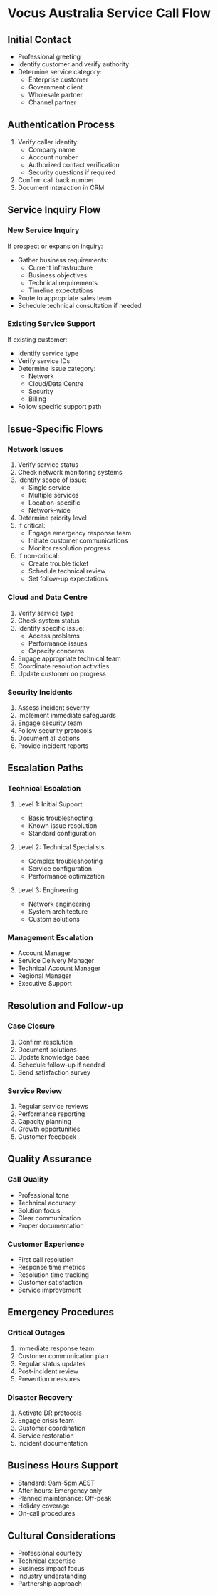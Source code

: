 # Vocus Australia Service Call Flow

## Initial Contact
- Professional greeting
- Identify customer and verify authority
- Determine service category:
  * Enterprise customer
  * Government client
  * Wholesale partner
  * Channel partner

## Authentication Process
1. Verify caller identity:
   - Company name
   - Account number
   - Authorized contact verification
   - Security questions if required
2. Confirm call back number
3. Document interaction in CRM

## Service Inquiry Flow

### New Service Inquiry
If prospect or expansion inquiry:
  - Gather business requirements:
    * Current infrastructure
    * Business objectives
    * Technical requirements
    * Timeline expectations
  - Route to appropriate sales team
  - Schedule technical consultation if needed

### Existing Service Support
If existing customer:
  - Identify service type
  - Verify service IDs
  - Determine issue category:
    * Network
    * Cloud/Data Centre
    * Security
    * Billing
  - Follow specific support path

## Issue-Specific Flows

### Network Issues
1. Verify service status
2. Check network monitoring systems
3. Identify scope of issue:
   - Single service
   - Multiple services
   - Location-specific
   - Network-wide
4. Determine priority level
5. If critical:
   - Engage emergency response team
   - Initiate customer communications
   - Monitor resolution progress
6. If non-critical:
   - Create trouble ticket
   - Schedule technical review
   - Set follow-up expectations

### Cloud and Data Centre
1. Verify service type
2. Check system status
3. Identify specific issue:
   - Access problems
   - Performance issues
   - Capacity concerns
4. Engage appropriate technical team
5. Coordinate resolution activities
6. Update customer on progress

### Security Incidents
1. Assess incident severity
2. Implement immediate safeguards
3. Engage security team
4. Follow security protocols
5. Document all actions
6. Provide incident reports

## Escalation Paths

### Technical Escalation
1. Level 1: Initial Support
   - Basic troubleshooting
   - Known issue resolution
   - Standard configuration

2. Level 2: Technical Specialists
   - Complex troubleshooting
   - Service configuration
   - Performance optimization

3. Level 3: Engineering
   - Network engineering
   - System architecture
   - Custom solutions

### Management Escalation
- Account Manager
- Service Delivery Manager
- Technical Account Manager
- Regional Manager
- Executive Support

## Resolution and Follow-up

### Case Closure
1. Confirm resolution
2. Document solutions
3. Update knowledge base
4. Schedule follow-up if needed
5. Send satisfaction survey

### Service Review
1. Regular service reviews
2. Performance reporting
3. Capacity planning
4. Growth opportunities
5. Customer feedback

## Quality Assurance

### Call Quality
- Professional tone
- Technical accuracy
- Solution focus
- Clear communication
- Proper documentation

### Customer Experience
- First call resolution
- Response time metrics
- Resolution time tracking
- Customer satisfaction
- Service improvement

## Emergency Procedures

### Critical Outages
1. Immediate response team
2. Customer communication plan
3. Regular status updates
4. Post-incident review
5. Prevention measures

### Disaster Recovery
1. Activate DR protocols
2. Engage crisis team
3. Customer coordination
4. Service restoration
5. Incident documentation

## Business Hours Support
- Standard: 9am-5pm AEST
- After hours: Emergency only
- Planned maintenance: Off-peak
- Holiday coverage
- On-call procedures

## Cultural Considerations
- Professional courtesy
- Technical expertise
- Business impact focus
- Industry understanding
- Partnership approach
